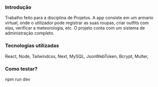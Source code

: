 ### Introdução ###

Trabalho feito para a disciplina de Projetos. A app consiste em um armario virtual, onde o utilizador pode registrar as suas roupas, criar outfits com elas, verificar a meteorologia, etc.
O projeto conta com um sistema de administração completo.

### Tecnologias utilizadas ###

React,
Node,
Tailwindcss,
Next,
MySQL,
JsonWebToken,
Bcrypt,
Multer,


### Como testar? ###

npm run dev
